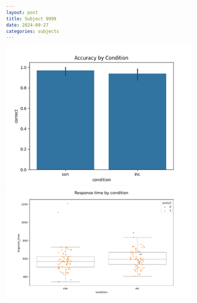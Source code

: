 ```yaml
---
layout: post
title: Subject 9999
date: 2024-09-27
categories: subjects
---
```


![](data/9999/run-1/9999_NF_acc.png)
![](data/9999/run-1/9999_NF_rt.png)
